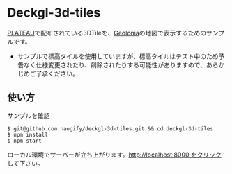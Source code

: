# Deckgl-3d-tiles 

[PLATEAU](https://www.mlit.go.jp/plateau/)で配布されている3DTileを、[Geolonia](https://docs.geolonia.com/)の地図で表示するためのサンプルです。

* サンプルで標高タイルを使用していますが、標高タイルはテスト中のため予告なく仕様変更されたり、削除されたりする可能性がありますので、あらかじめご了承ください。

## 使い方
サンプルを確認

```
$ git@github.com:naogify/deckgl-3d-tiles.git && cd deckgl-3d-tiles
$ npm install
$ npm start
```

ローカル環境でサーバーが立ち上がります。[http://localhost:8000 をクリック](http://localhost:8000)して下さい。

